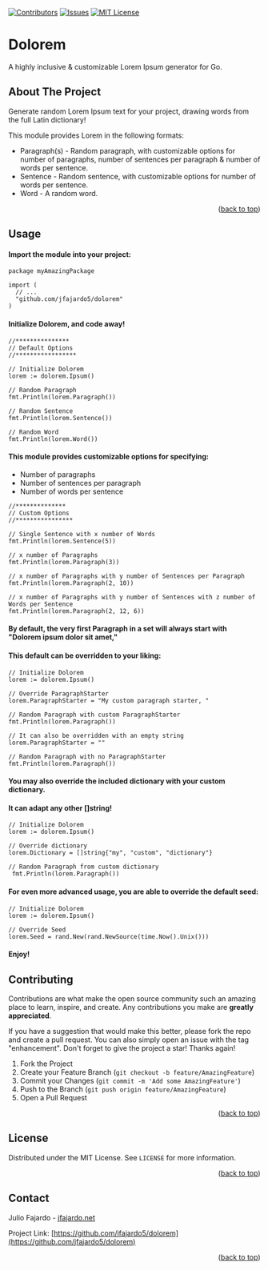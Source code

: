 <a name="readme-top"></a>

[![Contributors][contributors-shield]][contributors-url]
[![Issues][issues-shield]][issues-url]
[![MIT License][license-shield]][license-url]

<div align="left">

<h1>Dolorem</h1>
  <p>
    A highly inclusive & customizable Lorem Ipsum generator for Go.
    <br />
  </p>
</div>

<!-- ABOUT THE PROJECT -->
## About The Project

Generate random Lorem Ipsum text for your project, drawing words from the full Latin dictionary!

This module provides Lorem in the following formats:

  * Paragraph(s) - Random paragraph, with customizable options for number of paragraphs, number of sentences per paragraph & number of words per sentence.
  * Sentence - Random sentence, with customizable options for number of words per sentence.
  * Word - A random word.

<p align="right">(<a href="#readme-top">back to top</a>)</p>

<!-- USAGE -->
## Usage

#### Import the module into your project:

~~~
package myAmazingPackage

import (
  // ...
  "github.com/jfajardo5/dolorem"
)
~~~

#### Initialize Dolorem, and code away!

~~~
//***************
// Default Options
//*****************

// Initialize Dolorem
lorem := dolorem.Ipsum()

// Random Paragraph
fmt.Println(lorem.Paragraph())

// Random Sentence
fmt.Println(lorem.Sentence())

// Random Word
fmt.Println(lorem.Word())
~~~

#### This module provides customizable options for specifying:

  * Number of paragraphs
  * Number of sentences per paragraph
  * Number of words per sentence

~~~
//**************
// Custom Options
//****************

// Single Sentence with x number of Words
fmt.Println(lorem.Sentence(5))

// x number of Paragraphs
fmt.Println(lorem.Paragraph(3))

// x number of Paragraphs with y number of Sentences per Paragraph
fmt.Println(lorem.Paragraph(2, 10))

// x number of Paragraphs with y number of Sentences with z number of Words per Sentence
fmt.Println(lorem.Paragraph(2, 12, 6))
~~~

#### By default, the very first Paragraph in a set will always start with "Dolorem ipsum dolor sit amet,"
#### This default can be overridden to your liking:

~~~
// Initialize Dolorem
lorem := dolorem.Ipsum()

// Override ParagraphStarter
lorem.ParagraphStarter = "My custom paragraph starter, "

// Random Paragraph with custom ParagraphStarter
fmt.Println(lorem.Paragraph())

// It can also be overridden with an empty string
lorem.ParagraphStarter = ""
  
// Random Paragraph with no ParagraphStarter
fmt.Println(lorem.Paragraph())
~~~

#### You may also override the included dictionary with your custom dictionary.

#### It can adapt any other []string!

~~~
// Initialize Dolorem
lorem := dolorem.Ipsum()

// Override dictionary
lorem.Dictionary = []string{"my", "custom", "dictionary"}

// Random Paragraph from custom dictionary
 fmt.Println(lorem.Paragraph())
~~~

#### For even more advanced usage, you are able to override the default seed:

~~~
// Initialize Dolorem
lorem := dolorem.Ipsum()

// Override Seed
lorem.Seed = rand.New(rand.NewSource(time.Now().Unix()))
~~~

#### Enjoy!



<!-- CONTRIBUTING -->
## Contributing

Contributions are what make the open source community such an amazing place to learn, inspire, and create. Any contributions you make are **greatly appreciated**.

If you have a suggestion that would make this better, please fork the repo and create a pull request. You can also simply open an issue with the tag "enhancement".
Don't forget to give the project a star! Thanks again!

1. Fork the Project
2. Create your Feature Branch (`git checkout -b feature/AmazingFeature`)
3. Commit your Changes (`git commit -m 'Add some AmazingFeature'`)
4. Push to the Branch (`git push origin feature/AmazingFeature`)
5. Open a Pull Request

<p align="right">(<a href="#readme-top">back to top</a>)</p>



<!-- LICENSE -->
## License

Distributed under the MIT License. See `LICENSE` for more information.

<p align="right">(<a href="#readme-top">back to top</a>)</p>



<!-- CONTACT -->
## Contact

Julio Fajardo - [jfajardo.net](https://jfajardo.net)

Project Link: [https://github.com/jfajardo5/dolorem](https://github.com/jfajardo5/dolorem)

<p align="right">(<a href="#readme-top">back to top</a>)</p>




<!-- MARKDOWN LINKS & IMAGES -->
<!-- https://www.markdownguide.org/basic-syntax/#reference-style-links -->
[contributors-shield]: https://img.shields.io/github/contributors/jfajardo5/dolorem.svg?style=for-the-badge
[contributors-url]: https://github.com/jfajardo5/dolorem/graphs/contributors
[issues-shield]: https://img.shields.io/github/issues/jfajardo5/dolorem.svg?style=for-the-badge
[issues-url]: https://github.com/jfajardo5/dolorem/issues
[license-shield]: https://img.shields.io/github/license/jfajardo5/dolorem.svg?style=for-the-badge
[license-url]: https://github.com/jfajardo5/dolorem/blob/main/LICENSE
